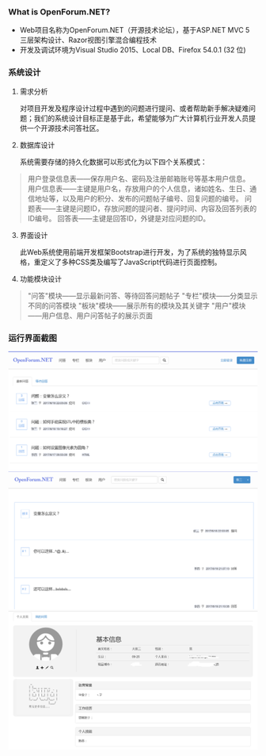 ### What is OpenForum.NET?

* Web项目名称为OpenForum.NET（开源技术论坛），基于ASP.NET MVC 5 三层架构设计、Razor视图引擎混合编程技术
* 开发及调试环境为Visual Studio 2015、Local DB、Firefox 54.0.1 (32 位)

### 系统设计

1. 需求分析

   对项目开发及程序设计过程中遇到的问题进行提问、或者帮助新手解决疑难问题；我们的系统设计目标正是基于此，希望能够为广大计算机行业开发人员提供一个开源技术问答社区。

2. 数据库设计

   系统需要存储的持久化数据可以形式化为以下四个关系模式：

> 用户登录信息表——保存用户名、密码及注册邮箱账号等基本用户信息。
用户信息表——主键是用户名，存放用户的个人信息，诸如姓名、生日、通信地址等，以及用户的积分、发布的问题帖子编号、回复问题的编号。
问题表——主键是问题ID，存放问题的提问者、提问时间、内容及回答列表的ID编号。
回答表——主键是回答ID，外键是对应问题的ID。

3. 界面设计

   此Web系统使用前端开发框架Bootstrap进行开发，为了系统的独特显示风格，重定义了多种CSS类及编写了JavaScript代码进行页面控制。

4. 功能模块设计

> "问答"模块——显示最新问答、等待回答问题帖子
  "专栏"模块——分类显示不同的问答模块
  "板块"模块——展示所有的模块及其关键字
  "用户"模块——用户信息、用户问答帖子的展示页面


### 运行界面截图

![not found](main.png "主页")
![not found](forum.png "帖子")
![not found](inf.png "个人信息")